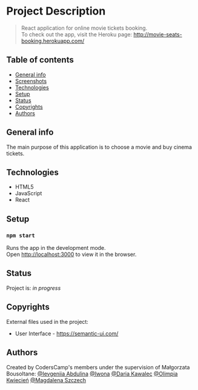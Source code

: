 # Project Description
> React application for online movie tickets booking.<br />
To check out the app, visit the Heroku page: http://movie-seats-booking.herokuapp.com/

## Table of contents
* [General info](#general-info)
* [Screenshots](#screenshots)
* [Technologies](#technologies)
* [Setup](#setup)
* [Status](#status)
* [Copyrights](#copyrights)
* [Authors](#authors)

## General info
The main purpose of this application is to choose a movie and buy cinema tickets.

## Technologies

* HTML5
* JavaScript
* React

## Setup
### `npm start`
Runs the app in the development mode.<br />
Open [http://localhost:3000](http://localhost:3000) to view it in the browser.

## Status
Project is: _in progress_

## Copyrights
External files used in the project:
* User Interface - https://semantic-ui.com/

## Authors
Created by CodersCamp's members under the supervision of Małgorzata Bousoltane:
[@Ievgeniia Abdulina](https://github.com/IevgeniiaAbdulina)
[@Iwona](https://github.com/Crazysh8)
[@Daria Kawalec](https://github.com/dariaka)
[@Olimpia Kwiecień](https://github.com/kvviecien)
[@Magdalena Szczech](https://github.com/magdalenaszczech)
